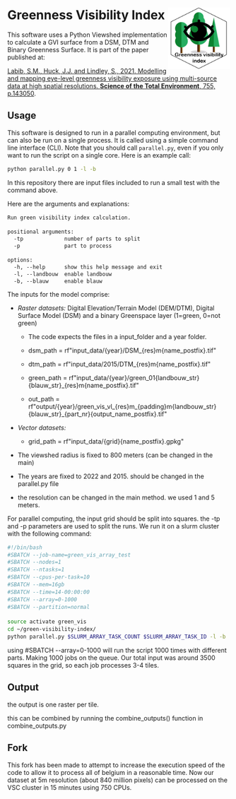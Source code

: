 # Greenness Visibility Index <img src="logo.png" align="right" height="139"/>

This software uses a Python Viewshed implementation to calculate a GVI surface from a DSM, DTM and Binary Greenness Surface. It is part of the paper published at:

[Labib, S.M., Huck, J.J. and Lindley, S., 2021. Modelling and mapping eye-level greenness visibility exposure using multi-source data at high spatial resolutions. **Science of the Total Environment**, 755, p.143050](https://doi.org/10.1016/j.scitotenv.2020.143050). 

## Usage

This software is designed to run in a parallel computing environment, but can also be run on a single process. It is called using a simple command line interface (CLI). Note that you should call `parallel.py`, even if you only want to run the script on a single core. Here is an example call:

```bash
python parallel.py 0 1 -l -b
```

In this repository there are input files included to run a small test with the command above.

Here are the arguments and explanations:

```
Run green visibility index calculation.

positional arguments:
  -tp             number of parts to split
  -p              part to process

options:
  -h, --help      show this help message and exit
  -l, --landbouw  enable landbouw
  -b, --blauw     enable blauw
```

The inputs for the model comprise:

* *Raster datasets:* Digital Elevation/Terrain Model (DEM/DTM), Digital Surface Model (DSM) and a binary Greenspace layer (1=green, 0=not green)
  * The code expects the files in a input_folder and a year folder.
  * dsm_path = rf"input_data/{year}/DSM_{res}m{name_postfix}.tif"
  *  dtm_path = rf"input_data/2015/DTM_{res}m{name_postfix}.tif"
  * green_path = rf"input_data/{year}/green_01{landbouw_str}{blauw_str}_{res}m{name_postfix}.tif" 

  * out_path = rf"output/{year}/green_vis_vl_{res}m_{padding}m{landbouw_str}{blauw_str}_{part_nr}{output_name_postfix}.tif"
* *Vector datasets:* 
    * grid_path = rf"input_data/{grid}{name_postfix}.gpkg"

* The viewshed radius is fixed to 800 meters (can be changed in the main)
* The years are fixed to 2022 and 2015. should be changed in the parallel.py file
* the resolution can be changed in the main method. we used 1 and 5 meters.

For parallel computing, the input grid should be split into squares. the -tp and -p parameters are used to split the runs.
We run it on a slurm cluster with the following command:
```bash
#!/bin/bash
#SBATCH --job-name=green_vis_array_test
#SBATCH --nodes=1
#SBATCH --ntasks=1
#SBATCH --cpus-per-task=10
#SBATCH --mem=16gb
#SBATCH --time=14-00:00:00
#SBATCH --array=0-1000
#SBATCH --partition=normal

source activate green_vis
cd ~/green-visibility-index/
python parallel.py $SLURM_ARRAY_TASK_COUNT $SLURM_ARRAY_TASK_ID -l -b
```

using #SBATCH --array=0-1000 will run the script 1000 times with different parts.
Making 1000 jobs on the queue.
Our total input was around 3500 squares in the grid, so each job processes 3-4 tiles.

## Output
the output is one raster per tile.

this can be combined by running the combine_outputs() function in combine_outputs.py 

## Fork 
This fork has been made to attempt to increase the execution speed of the code to allow it to process all of belgium in a reasonable time.
Now our dataset at 5m resolution (about 840 million pixels) can be processed on the VSC cluster in 15 minutes using 750 CPUs.